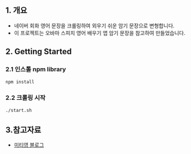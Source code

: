 ## 1. 개요

- 네이버 회화 영어 문장을 크롤링하여 외우기 쉬운 암기 문장으로 변형합니다.
- 이 프로젝트는 오바마 스피치 영어 배우기 앱 암기 문장을 참고하여 만들었습니다.

## 2. Getting Started

### 2.1 인스톨 npm library

```bash
npm install
```

### 2.2 크롤링 시작

```bash
./start.sh
```

## 3.참고자료

- [미티영 블로그](https://blog.naver.com/mitiyoung)

